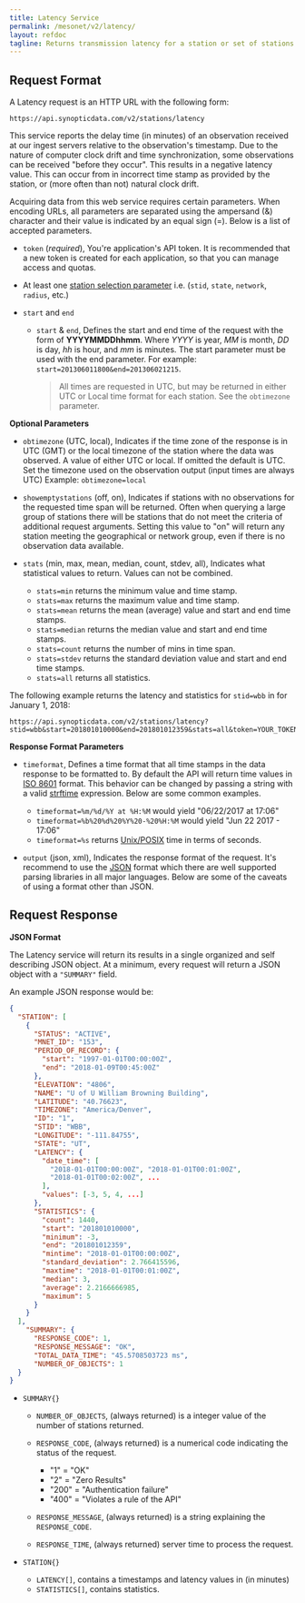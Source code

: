 ```yaml
---
title: Latency Service
permalink: /mesonet/v2/latency/
layout: refdoc
tagline: Returns transmission latency for a station or set of stations based on a start and end date/time.
---
```


## Request Format

A Latency request is an HTTP URL with the following form:

```
https://api.synopticdata.com/v2/stations/latency
```

This service reports the delay time (in minutes) of an observation received at our ingest servers relative to the observation's timestamp. Due to the nature of computer clock drift and time synchronization, some observations can be received "before they occur". This results in a negative latency value. This can occur from in incorrect time stamp as provided by the station, or (more often than not) natural clock drift.

Acquiring data from this web service requires certain parameters. When encoding URLs, all parameters are separated using the ampersand (&) character and their value is indicated by an equal sign (=). Below is a list of accepted parameters.

* `token` (_required_), You're application's API token. It is recommended that a new token is created for each application, so that you can manage access and quotas.

* At least one [station selection parameter][station-selectors] i.e. (`stid`, `state`, `network`, `radius`, etc.)

* `start` and `end`

  * `start` & `end`, Defines the start and end time of the request with the form of **YYYYMMDDhhmm**. Where _YYYY_ is year, _MM_ is month, _DD_ is day, _hh_ is hour, and _mm_ is minutes. The start parameter must be used with the end parameter. For example: `start=201306011800&end=201306021215`.

    > All times are requested in UTC, but may be returned in either UTC or Local time format for each station. See the `obtimezone` parameter.

**Optional Parameters**

* `obtimezone` (UTC, local), Indicates if the time zone of the response is in UTC (GMT) or the local timezone of the station where the data was observed. A value of either UTC or local. If omitted the default is UTC. Set the timezone used on the observation output (input times are always UTC) Example: `obtimezone=local`

* `showemptystations` (off, on), Indicates if stations with no observations for the requested time span will be returned. Often when querying a large group of stations there will be stations that do not meet the criteria of additional request arguments. Setting this value to "on" will return any station meeting the geographical or network group, even if there is no observation data available.

* `stats` (min, max, mean, median, count, stdev, all), Indicates what statistical values to return. Values can not be combined.

  * `stats=min` returns the minimum value and time stamp.
  * `stats=max` returns the maximum value and time stamp.
  * `stats=mean` returns the mean (average) value and start and end time stamps.
  * `stats=median` returns the median value and start and end time stamps.
  * `stats=count` returns the number of mins in time span.
  * `stats=stdev` returns the standard deviation value and start and end time stamps.
  * `stats=all` returns all statistics.

The following example returns the latency and statistics for `stid=wbb` in for January 1, 2018:

```
https://api.synopticdata.com/v2/stations/latency?stid=wbb&start=201801010000&end=201801012359&stats=all&token=YOUR_TOKEN_HERE
```

**Response Format Parameters**

* `timeformat`, Defines a time format that all time stamps in the data response to be formatted to. By default the API will return time values in [ISO 8601][iso-8601] format. This behavior can be changed by passing a string with a valid [strftime][strftime] expression. Below are some common examples.

  * `timeformat=%m/%d/%Y at %H:%M` would yield "06/22/2017 at 17:06"
  * `timeformat=%b%20%d%20%Y%20-%20%H:%M` would yield "Jun 22 2017 - 17:06"
  * `timeformat=%s` returns [Unix/POSIX][epoch-seconds] time in terms of seconds.

* `output` (json, xml), Indicates the response format of the request. It's recommend to use the [JSON] format which there are well supported parsing libraries in all major languages. Below are some of the caveats of using a format other than JSON.

## Request Response

**JSON Format**

The Latency service will return its results in a single organized and self describing JSON object. At a minimum, every request will return a JSON object with a `"SUMMARY"` field.

An example JSON response would be:

```json
{
  "STATION": [
    {
      "STATUS": "ACTIVE",
      "MNET_ID": "153",
      "PERIOD_OF_RECORD": {
        "start": "1997-01-01T00:00:00Z",
        "end": "2018-01-09T00:45:00Z"
      },
      "ELEVATION": "4806",
      "NAME": "U of U William Browning Building",
      "LATITUDE": "40.76623",
      "TIMEZONE": "America/Denver",
      "ID": "1",
      "STID": "WBB",
      "LONGITUDE": "-111.84755",
      "STATE": "UT",
      "LATENCY": {
        "date_time": [
          "2018-01-01T00:00:00Z", "2018-01-01T00:01:00Z",
          "2018-01-01T00:02:00Z", ...
        ],
        "values": [-3, 5, 4, ...]
      },
      "STATISTICS": {
        "count": 1440,
        "start": "201801010000",
        "minimum": -3,
        "end": "201801012359",
        "mintime": "2018-01-01T00:00:00Z",
        "standard_deviation": 2.766415596,
        "maxtime": "2018-01-01T00:01:00Z",
        "median": 3,
        "average": 2.2166666985,
        "maximum": 5
      }
    }
  ],
    "SUMMARY": {
      "RESPONSE_CODE": 1,
      "RESPONSE_MESSAGE": "OK",
      "TOTAL_DATA_TIME": "45.5708503723 ms",
      "NUMBER_OF_OBJECTS": 1
  }
}
```

* `SUMMARY{}`

  * `NUMBER_OF_OBJECTS`, (always returned) is a integer value of the number of stations returned.
  * `RESPONSE_CODE`, (always returned) is a numerical code indicating the status of the request.

    * "1" = "OK"
    * "2" = "Zero Results"
    * "200" = "Authentication failure"
    * "400" = "Violates a rule of the API"

  * `RESPONSE_MESSAGE`, (always returned) is a string explaining the `RESPONSE_CODE`.
  * `RESPONSE_TIME`, (always returned) server time to process the request.

* `STATION{}`

  * `LATENCY[]`, contains a timestamps and latency values in (in minutes)
  * `STATISTICS[]`, contains statistics.

<!-- References & URLs -->

[station-selectors]: ../station-selectors/
[timeseries-api]: ../timeseries/
[network-api]: ../networks/
[epoch-seconds]: https://en.wikipedia.org/wiki/Unix_time
[iso-8601]: https://en.wikipedia.org/wiki/ISO_8601
[json]: https://json.org/
[sl-range-check]: https://synopticlabs.org/api/mesonet/reference/qc/#Range_check
[strftime]: https://man7.org/linux/man-pages/man3/strftime.3.html
